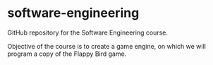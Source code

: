 # software-engineering
GitHub repository for the Software Engineering course.

Objective of the course is to create a game engine, on which we will program a copy of the Flappy Bird game.
